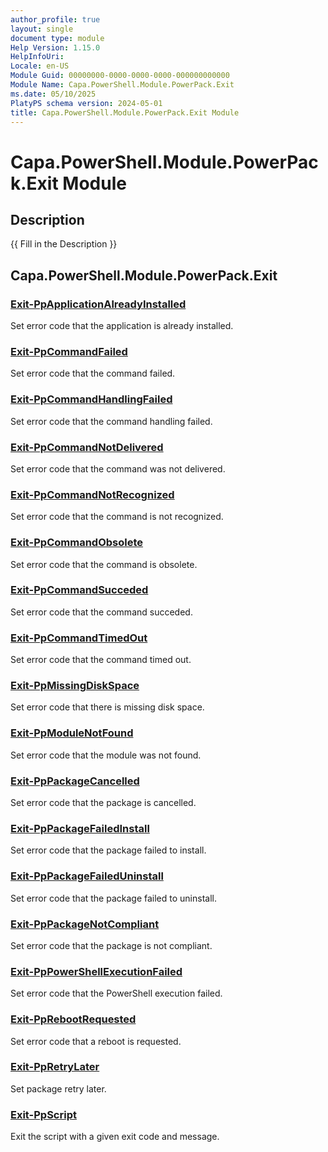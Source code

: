```yaml
---
author_profile: true
layout: single
document type: module
Help Version: 1.15.0
HelpInfoUri: 
Locale: en-US
Module Guid: 00000000-0000-0000-0000-000000000000
Module Name: Capa.PowerShell.Module.PowerPack.Exit
ms.date: 05/10/2025
PlatyPS schema version: 2024-05-01
title: Capa.PowerShell.Module.PowerPack.Exit Module
---
```


# Capa.PowerShell.Module.PowerPack.Exit Module

## Description

{{ Fill in the Description }}

## Capa.PowerShell.Module.PowerPack.Exit

### [Exit-PpApplicationAlreadyInstalled](Exit-PpApplicationAlreadyInstalled.md)

Set error code that the application is already installed.

### [Exit-PpCommandFailed](Exit-PpCommandFailed.md)

Set error code that the command failed.

### [Exit-PpCommandHandlingFailed](Exit-PpCommandHandlingFailed.md)

Set error code that the command handling failed.

### [Exit-PpCommandNotDelivered](Exit-PpCommandNotDelivered.md)

Set error code that the command was not delivered.

### [Exit-PpCommandNotRecognized](Exit-PpCommandNotRecognized.md)

Set error code that the command is not recognized.

### [Exit-PpCommandObsolete](Exit-PpCommandObsolete.md)

Set error code that the command is obsolete.

### [Exit-PpCommandSucceded](Exit-PpCommandSucceded.md)

Set error code that the command succeded.

### [Exit-PpCommandTimedOut](Exit-PpCommandTimedOut.md)

Set error code that the command timed out.

### [Exit-PpMissingDiskSpace](Exit-PpMissingDiskSpace.md)

Set error code that there is missing disk space.

### [Exit-PpModuleNotFound](Exit-PpModuleNotFound.md)

Set error code that the module was not found.

### [Exit-PpPackageCancelled](Exit-PpPackageCancelled.md)

Set error code that the package is cancelled.

### [Exit-PpPackageFailedInstall](Exit-PpPackageFailedInstall.md)

Set error code that the package failed to install.

### [Exit-PpPackageFailedUninstall](Exit-PpPackageFailedUninstall.md)

Set error code that the package failed to uninstall.

### [Exit-PpPackageNotCompliant](Exit-PpPackageNotCompliant.md)

Set error code that the package is not compliant.

### [Exit-PpPowerShellExecutionFailed](Exit-PpPowerShellExecutionFailed.md)

Set error code that the PowerShell execution failed.

### [Exit-PpRebootRequested](Exit-PpRebootRequested.md)

Set error code that a reboot is requested.

### [Exit-PpRetryLater](Exit-PpRetryLater.md)

Set package retry later.

### [Exit-PpScript](Exit-PpScript.md)

Exit the script with a given exit code and message.

